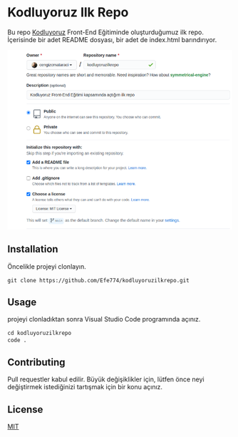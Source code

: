 # Kodluyoruz Ilk Repo

Bu repo [Kodluyoruz](https://www.kodluyoruz.org) Front-End Eğitiminde oluşturduğumuz ilk repo. İçerisinde bir adet README dosyası, bir adet de index.html barındırıyor.

![alt](https://raw.githubusercontent.com/Kodluyoruz/taskforce/refs/heads/main/git/odev1/figures/github.png)

## Installation
Öncelikle projeyi clonlayın. 

```
git clone https://github.com/Efe774/kodluyoruzilkrepo.git
```

## Usage
projeyi clonladıktan sonra Visual Studio Code programında açınız.

```
cd kodluyoruzilkrepo 
code .
```
## Contributing
Pull requestler kabul edilir. Büyük değişiklikler için, lütfen önce neyi değiştirmek istediğinizi tartışmak için bir konu açınız.
## License
[MIT](https://choosealicense.com/licenses/mit/)
